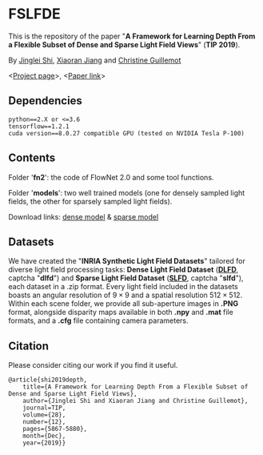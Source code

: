 # FSLFDE

This is the repository of the paper "__A Framework for Learning Depth From a Flexible Subset of Dense and Sparse Light Field Views__"  (__TIP 2019__).

By [Jinglei Shi](https://jingleishi.github.io/),  [Xiaoran Jiang](https://scholar.google.com/citations?hl=zh-CN&user=zvdY0EcAAAAJ&view_op=list_works&sortby=pubdate)  and  [Christine Guillemot](https://people.rennes.inria.fr/Christine.Guillemot/)

<[Project page](http://clim.inria.fr/research/FlexDepthEstim/index.html)>,   <[Paper link](https://ieeexplore.ieee.org/document/8743559)>

## Dependencies
```
python==2.X or <=3.6
tensorflow==1.2.1
cuda version==8.0.27 compatible GPU (tested on NVIDIA Tesla P-100)
```

## Contents
Folder '**fn2**': the code of FlowNet 2.0 and some tool functions.

Folder '**models**': two well trained models (one for densely sampled light fields, the other for sparsely sampled light fields). 

Download links: [dense model](https://pan.baidu.com/s/13beodQnn7PnAgB-Mrz82Pw?pwd=0000)  &  [sparse model](https://pan.baidu.com/s/1ngwujIxeUPknGSMAmk7R6w?pwd=0001)




## Datasets
We have created the "__INRIA Synthetic Light Field Datasets__" tailored for diverse light field processing tasks: __Dense Light Field Dataset__ ([__DLFD__](https://pan.baidu.com/s/1tywF8hcgx4i5IDRQKIEV_A), captcha "__dlfd__") and __Sparse Light Field Dataset__ ([__SLFD__](https://pan.baidu.com/s/1jzFkTfJyx2XhkpF6nItoBQ), captcha "__slfd__"), each dataset in a .zip format. Every light field included in the datasets boasts an angular resolution of $9 \times 9$ and a spatial resolution $512 \times 512$. Within each scene folder, we provide all sub-aperture images in __.PNG__ format, alongside disparity maps available in both __.npy__ and __.mat__ file formats, and a __.cfg__ file containing camera parameters.


## Citation
Please consider citing our work if you find it useful.
```
@article{shi2019depth,
    title={A Framework for Learning Depth From a Flexible Subset of Dense and Sparse Light Field Views},
    author={Jinglei Shi and Xiaoran Jiang and Christine Guillemot},
    journal=TIP,
    volume={28},
    number={12},
    pages={5867-5880},
    month={Dec},
    year={2019}}
```
